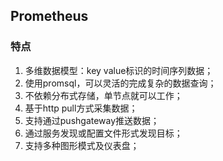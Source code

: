 ## Prometheus

### 特点

1. 多维数据模型：key value标识的时间序列数据；
2. 使用promsql，可以灵活的完成复杂的数据查询；
3. 不依赖分布式存储，单节点就可以工作；
4. 基于http pull方式采集数据；
5. 支持通过pushgateway推送数据；
6. 通过服务发现或配置文件形式发现目标；
7. 支持多种图形模式及仪表盘；